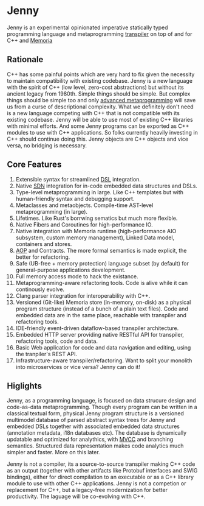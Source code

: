 # Jenny
Jenny is an experimental opinionated imperative statically typed programming language and metaprogramming [transpiler](https://en.wikipedia.org/wiki/Source-to-source_compiler) on top of and for C++ and [Memoria](https://bitbucket.org/vsmirnov/memoria/wiki/Home)

## Rationale
C++ has some painful points which are very hard to fix given the necessity to maintain compatibility with existing codebase. Jenny is a new language with the spirit of C++ (low level, zero-cost abstractions) but without its ancient legacy from 1980th. Simple things should be simple. But complex things should be simple too and only [advanced metaprogramming](https://en.wikipedia.org/wiki/Metaclass) will save us from a curse of descriptional complexity. What we definitely don't need is a new language competing with C++ that is not compatible with its existing codebase. Jenny will be able to use most of existing C++ libraries with minimal efforts. And some Jenny programs can be exported as C++ modules to use with C++ applications. So folks currently heavily investing in C++ should continue doing this. Jenny objects are C++ objects and vice versa, no bridging is necessary.

## Core Features

1. Extensible syntax for streamlined [DSL](https://en.wikipedia.org/wiki/Domain-specific_language) integration.
1. Native [SDN](https://bitbucket.org/vsmirnov/memoria/wiki/String%20Data%20Notation) integration for in-code embedded data structures and DSLs.
1. Type-level metaprogramming in large. Like C++ templates but with human-friendly syntax and debugging support.
1. Metaclasses and metaobjects. Compile-time AST-level metaprogramming (in large).
1. Lifetimes. Like Rust's borrwing sematics but much more flexible.
1. Native Fibers and Coroutines for high-performance IO.
1. Native integration with Memoria runtime (high-performance AIO subsystem, custom memory management), Linked Data model, containers and stores.
1. [AOP](https://en.wikipedia.org/wiki/Aspect-oriented_programming) and Contracts. The more formal semantics is made explicit, the better for refactoring.
1. Safe (UB-free + memory protection) language subset (by default) for general-purpose applications development.
1. Full memory access mode to hack the existance.
1. Metaprogramming-aware refactoring tools. Code is alive while it can continously evolve.
1. Clang parser integration for interoperability with C++.
1. Versioned (Git-like) Memoria store (in-memory, on-disk) as a physical program structure (instead of a bunch of a plain text files). Code and embedded data are in the same place, reachable with transpiler and refactoring tools.
1. IDE-friendly event-driven dataflow-based transpiler architecture.
1. Embedded HTTP server providing native RESTful API for transpiler, refactoring tools, code and data.
1. Basic Web application for code and data navigation and editing, using the tranpiler's REST API.
1. Infrastructure-aware transpiler/refactoring. Want to split your monolith into microservices or vice versa? Jenny can do it!

## Higlights

Jenny, as a programming language, is focused on data strucure design and code-as-data metaprogramming. Though every program can be written in a classical textual form, physical Jenny program structure is a versioned multimodel database of parsed abstract syntax trees for Jenny and embedded DSLs together with associated embedded data structures (annotation metadata, i18n databases etc). The database is dynamically updatable and optimized for analythics, with [MVCC](https://en.wikipedia.org/wiki/Multiversion_concurrency_control) and branching semantics. Structured data representation makes code analytics much simpler and faster. More on this later.

Jenny is not a compiler, its a source-to-source transpiler making C++ code as an output (together with other artifacts like Protobuf interfaces and SWIG bindings), either for direct compilation to an executable or as a C++ library module to use with other C++ applications. Jenny is not a competion or replacement for C++, but a legacy-free modernization for better productivity. The laguage will be co-evolving with C++.


